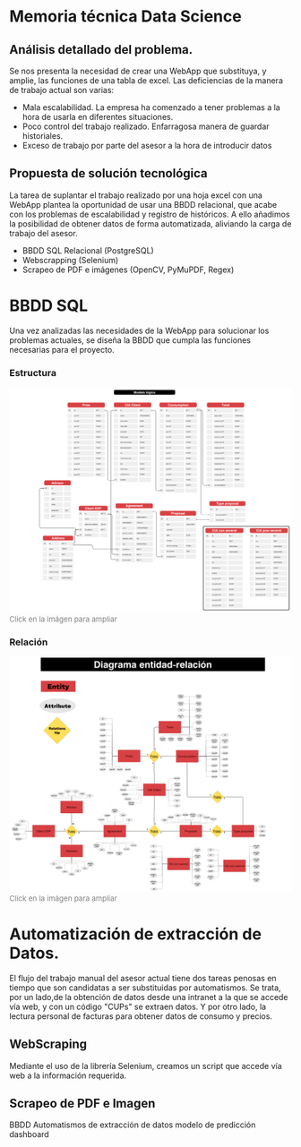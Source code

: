 # Memoria técnica Data Science

## Análisis detallado del problema.

Se nos presenta la necesidad de crear una WebApp que substituya, y amplie, las funciones de una tabla de excel.
Las deficiencias de la manera de trabajo actual son varias:

+ Mala escalabilidad. La empresa ha comenzado a tener problemas a la hora de usarla en diferentes situaciones.
+ Poco control del trabajo realizado. Enfarragosa manera de guardar historiales.
+ Exceso de trabajo por parte del asesor a la hora de introducir datos

## Propuesta de solución tecnológica

La tarea de suplantar el trabajo realizado por una hoja excel con una WebApp plantea la oportunidad de usar una BBDD relacional, que acabe con los problemas de escalabilidad y registro de históricos. A ello añadimos la posibilidad de obtener datos de forma automatizada, aliviando la carga de trabajo del asesor.

+ BBDD SQL Relacional (PostgreSQL)
+ Webscrapping (Selenium)
+ Scrapeo de PDF e imágenes (OpenCV, PyMuPDF, Regex)


# BBDD SQL

Una vez analizadas las necesidades de la WebApp para solucionar los problemas actuales, se diseña la BBDD que cumpla las funciones necesarias para el proyecto.

### Estructura

[![!Estructura](/aux_temp/Esquema.png)](https://www.canva.com/design/DAF5e_nv_Bk/PNXGmx8l0Xajcoh2LPONFQ/edit?utm_content=DAF5e_nv_Bk&utm_campaign=designshare&utm_medium=link2&utm_source=sharebutton)
<span style="font-size: small; color: gray;">Click en la imágen para ampliar</span>

### Relación
[![Relación](/aux_temp/Diagrama.png)](https://www.canva.com/design/DAFy6dl3Pe4/yYekcQiBpDDn7MCyx_-qiw/edit?utm_content=DAFy6dl3Pe4&utm_campaign=designshare&utm_medium=link2&utm_source=sharebutton)
<span style="font-size: small; color: gray;">Click en la imágen para ampliar</span>
# Automatización de extracción de Datos.

El flujo del trabajo manual del asesor actual tiene dos tareas penosas en tiempo que son candidatas a ser substituidas por automatismos.
Se trata, por un lado,de la obtención de datos desde una intranet a la que se accede vía web, y con un código "CUPs" se extraen datos. Y por otro lado, la lectura personal de facturas para obtener datos de consumo y precios.

## WebScraping

Mediante el uso de la librería Selenium, creamos un script que accede vía web a la información requerida.

## Scrapeo de PDF e Imagen





BBDD
Automatismos de extracción de datos
modelo de predicción 
dashboard
